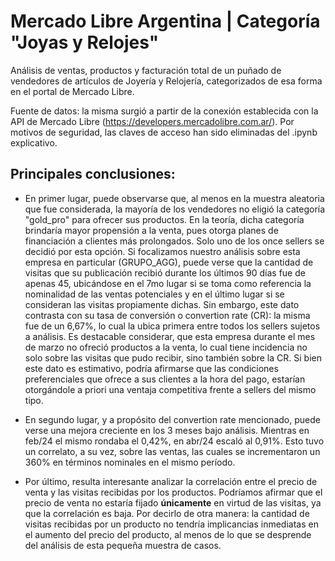 # Mercado Libre Argentina | Categoría "Joyas y Relojes"

Análisis de ventas, productos y facturación total de un puñado de vendedores de artículos de Joyería y Relojería, categorizados de esa forma en el portal de Mercado Libre.

Fuente de datos: la misma surgió a partir de la conexión establecida con la API de Mercado Libre (https://developers.mercadolibre.com.ar/). Por motivos de seguridad, las claves de acceso han sido eliminadas del .ipynb explicativo.

## Principales conclusiones:

- En primer lugar, puede observarse que, al menos en la muestra aleatoria que fue considerada, la mayoría de los vendedores no eligió la categoría "gold_pro" para ofrecer sus productos. En la teoría, dicha categoría brindaría mayor propensión a la venta, pues otorga planes de financiación a clientes más prolongados. Solo uno de los once sellers se decidió por esta opción. Si focalizamos nuestro análisis sobre esta empresa en particular (GRUPO_AGG), puede verse que la cantidad de visitas que su publicación recibió durante los últimos 90 días fue de apenas 45, ubicándose en el 7mo lugar si se toma como referencia la nominalidad de las ventas potenciales y en el último lugar si se consideran las visitas propiamente dichas. Sin embargo, este dato contrasta con su tasa de conversión o convertion rate (CR): la misma fue de un 6,67%, lo cual la ubica primera entre todos los sellers sujetos a análisis.
Es destacable considerar, que esta empresa durante el mes de marzo no ofreció productos a la venta, lo cual tiene incidencia no solo sobre las visitas que pudo recibir, sino también sobre la CR.
Si bien este dato es estimativo, podría afirmarse que las condiciones preferenciales que ofrece a sus clientes a la hora del pago, estarían otorgándole a priori una ventaja competitiva frente a sellers del mismo tipo.

- En segundo lugar, y a propósito del convertion rate mencionado, puede verse una mejora creciente en los 3 meses bajo análisis. Mientras en feb/24 el mismo rondaba el 0,42%, en abr/24 escaló al 0,91%. Esto tuvo un correlato, a su vez, sobre las ventas, las cuales se incrementaron un 360% en términos nominales en el mismo período.

- Por último, resulta interesante analizar la correlación entre el precio de venta y las visitas recibidas por los productos. Podríamos afirmar que el precio de venta no estaría fijado **únicamente** en virtud de las visitas, ya que la correlación es baja. Por decirlo de otra manera: la cantidad de visitas recibidas por un producto no tendría implicancias inmediatas en el aumento del precio del producto, al menos de lo que se desprende del análisis de esta pequeña muestra de casos.
